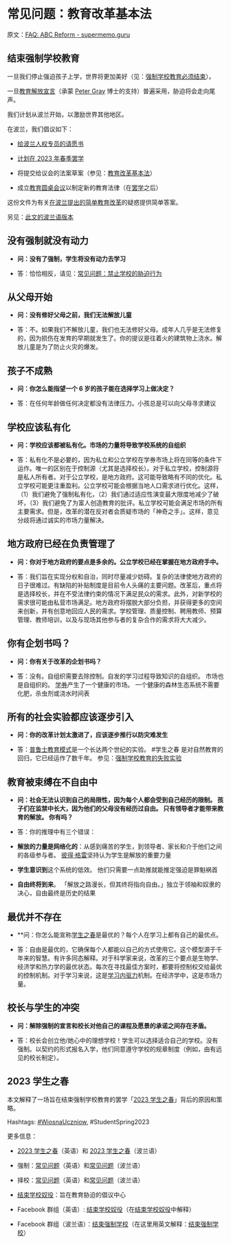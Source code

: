 # 常见问题：教育改革基本法

原文：[FAQ: ABC Reform - supermemo.guru](https://supermemo.guru/wiki/FAQ:_ABC_Reform)

## 结束强制学校教育

一旦我们停止强迫孩子上学，世界将更加美好（见：[强制学校教育必须结束](https://supermemo.guru/wiki/Compulsory_schooling_must_end)）。

一旦[教育解放宣言](https://supermemo.guru/wiki/Declaration_of_Educational_Emancipation)（承蒙 [Peter Gray](https://supermemo.guru/wiki/Peter_Gray) 博士的支持）普遍采用，胁迫将会走向尾声。

我们计划从波兰开始，以激励世界其他地区。

在波兰，我们倡议如下：

- [给波兰人权专员的请愿书](https://supermemo.guru/wiki/Petition_to_the_Ombudsman_to_End_School_Coercion)

- [计划在 2023 年春季罢学](https://supermemo.guru/wiki/Student_Spring_2022)

- 将提交给议会的法案草案（参见：[教育改革基本法](https://supermemo.guru/wiki/ABC_of_Education_Reform)）

- 成立[教育圆桌会议](https://supermemo.guru/wiki/Educational_Round_Table)以制定新的教育法律（在[罢学](https://supermemo.guru/wiki/Student_Spring_2023)之后）

这份文件为有关[在波兰提出的简单教育改革](https://supermemo.guru/wiki/Coercion_in_learning)的疑惑提供简单答案。

另见：[此文的波兰语版本](https://supermemo.guru/wiki/Pytania_i_odpowiedzi:_Lex_Wolnosc)

## 没有强制就没有动力

- **问：没有了强制，学生将没有动力去学习**

- 答：恰恰相反，请见：[常见问题：禁止学校的胁迫行为](https://supermemo.guru/wiki/FAQ:_Ban_on_school_coercion)

## 从父母开始

- **问：没有修好父母之前，我们无法解放儿童**

- 答：不。如果我们不解放儿童，我们也无法修好父母。成年人几乎是无法修复的，因为损伤在发育的早期就发生了。你的提议是往着火的建筑物上浇水。解放儿童是为了防止火灾的爆发。

## 孩子不成熟

- **问：你怎么能指望一个 6 岁的孩子能在选择学习上做决定？**

- 答：在任何年龄做任何决定都没有法律压力。小孩总是可以向父母寻求建议

## 学校应该私有化

- **问：学校应该都被私有化。市场的力量将导致学校系统的自组织**

- 答：私有化不是必要的，因为私立和公立学校在学券市场上将在同等的条件下运作。唯一的区别在于控制源（尤其是选择校长）。对于私立学校，控制源将是私人所有者。对于公立学校，是地方政府。这可能导致略有不同的优化。私立学校可能更注重盈利。公立学校可能会根据当地人口需求进行优化。这样，（1）我们避免了强制私有化，（2）我们通过适应性演变最大限度地减少了破坏，（3）我们避免了为富人创造教育的批评。私立学校可能会满足市场的所有主要需求。但是，改革的潜在反对者会质疑市场的「神奇之手」。这样，意见分歧将通过诚实的市场力量解决。

## 地方政府已经在负责管理了

- **问：你对于地方政府的要点是多余的。公立学校已经在掌握在地方政府手中。**

- 答：我们旨在实现分权和自治，同时尽量减少妨碍。复杂的法律使地方政府的日子很难过。有缺陷的补贴制度是目前令人头痛的主要问题。改革后，重点将是选择校长，并在不受法律约束的情况下满足民众的需求。此外，对新学校的需求很可能由私营市场满足。地方政府将摆脱大部分负担，并获得更多的空间来创新，并有创意地回应人民的需求。学校管理、质量控制、聘用教师、预算管理、教师培训，以及与现场其他参与者的复杂合作的需求将大大减少。

## 你有企划书吗？

- **问：你有关于改革的企划书吗？**

- 答：没有。自组织需要去除控制。自发的学习过程导致知识的自组织。 市场也是自组织的。 [学券](https://supermemo.guru/wiki/School_voucher)产生了一个健康的市场。 一个健康的森林生态系统不需要化肥，杀虫剂或浇水时间表

## 所有的社会实验都应该逐步引入

- **问：你的改革计划太激进了，应该逐步推行以防灾难发生**

- 答：[普鲁士教育模式](https://supermemo.guru/wiki/Prussian_school_model)是一个长达两个世纪的实验。 \#学生之春 是对自然教育的回归，它已经运作了数千年。 参见：[强制学校教育的失败实验](https://supermemo.guru/wiki/The_failed_experiment_of_coercive_schooling)

## 教育被束缚在不自由中

- **问：社会无法认识到自己的局限性，因为每个人都会受到自己经历的限制。 孩子们在监禁中长大，因为他们的父母没有经历过自由。 只有领导者才能带来教育的解放。 你有吗？**

- 答：你的推理中有三个错误：

- **解放的力量是网络化的**：从感到痛苦的学生，到领导者、家长和介于他们之间的各级参与者。 [彼得·格雷](https://supermemo.guru/wiki/Peter_Gray)坚持认为学生是解放的重要力量

- **学生意识到**这个系统的低效。 他们只需要一点助推就能推定强迫是罪魁祸首

- **自由终将到来**。 「解放之路漫长，但其终将指向自由。」独立于领袖和奴隶的决心，自由最终是历史的结果

## 最优并不存在

- **问：你怎么能宣称[学生之春](https://supermemo.guru/wiki/Lex_Wolnosc)是最优的？每个人在学习上都有自己的最优点。

- 答：自由是最优的，它确保每个人都能以自己的方式使用它。这个模型源于千年来的智慧。有许多同态解释。对于科学家来说，改革的三个要点是生物学、经济学和热力学的最优状态。每次在寻找最佳方案时，都要将控制权交给最优的控制机制。对于学习来说，这是[学习内驱力](https://supermemo.guru/wiki/Learn_drive)机制。在经济学中，这是市场力量。

## 校长与学生的冲突

- **问：解除强制的宣言和校长对他自己的课程及愿景的承诺之间存在矛盾。**

- 答：校长会创立他/她心中的理想学校！学生可以选择适合自己的学校。没有强制。以契约的形式报名入学，他们同意遵守学校的规章制度（例如，由有远见的校长制定）。

## 2023 学生之春

本文解释了一场旨在结束强制学校教育的罢学「[2023 学生之春](https://supermemo.guru/wiki/Student_Spring_2023)」背后的原因和策略。

Hashtags: [\#WiosnaUczniow](https://www.google.com/search?q=%23WiosnaUczniow), \#StudentSpring2023

更多信息：

- [2023 学生之春](https://supermemo.guru/wiki/Student_Spring_2023)（英语）和 [2023 学生之春](https://supermemo.guru/wiki/Wiosna_Uczniow_2023)（波兰语）

- 强制：[常见问题](https://supermemo.guru/wiki/FAQ:_Ban_on_school_coercion)（英语）和[常见问题](https://supermemo.guru/wiki/Pytania_i_odpowiedzi:_Koniec_Przymusu_Szkolnego)（波兰语）

- 择校：[常见问题](https://supermemo.guru/wiki/FAQ:_School_vouchers)（英语）和[常见问题](https://supermemo.guru/wiki/Pytania_i_odpowiedzi:_Bon_oswiatowy)（波兰语）

- [结束学校奴役](https://supermemo.guru/wiki/End_school_slavery)：旨在教育胁迫的倡议中心

- Facebook 群组（英语）: [结束学校奴役](https://www.facebook.com/groups/endschoolslave)（在[结束学校奴役](https://supermemo.guru/wiki/End_School_Slavery)中解释）

- Facebook 群组（波兰语）：[结束强制学校](https://www.facebook.com/groups/schoolcoercion)（在这里用英文解释：[结束强制学校](https://supermemo.guru/wiki/Koniec_Przymusu_Szkolnego)）